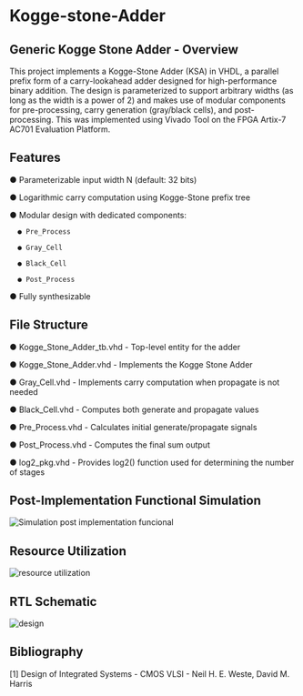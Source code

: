 # Kogge-stone-Adder
## Generic Kogge Stone Adder - Overview
This project implements a Kogge-Stone Adder (KSA) in VHDL, a parallel prefix form of a carry-lookahead adder designed for high-performance binary addition. The design is parameterized to support arbitrary widths (as long as the width is a power of 2) and makes use of modular components for pre-processing, carry generation (gray/black cells), and post-processing.
This was implemented using Vivado Tool on the FPGA Artix-7 AC701 Evaluation Platform.

## Features

● Parameterizable input width N (default: 32 bits)

● Logarithmic carry computation using Kogge-Stone prefix tree

● Modular design with dedicated components:

      ● Pre_Process

      ● Gray_Cell

      ● Black_Cell

      ● Post_Process
   
● Fully synthesizable

## File Structure

● Kogge_Stone_Adder_tb.vhd - Top-level entity for the adder

● Kogge_Stone_Adder.vhd - Implements the Kogge Stone Adder

● Gray_Cell.vhd - Implements carry computation when propagate is not needed

● Black_Cell.vhd - Computes both generate and propagate values

● Pre_Process.vhd - Calculates initial generate/propagate signals

● Post_Process.vhd - Computes the final sum output

● log2_pkg.vhd - Provides log2() function used for determining the number of stages

## Post-Implementation Functional Simulation

![Simulation post implementation funcional](https://github.com/user-attachments/assets/5bab03b6-a337-4870-9f7e-c11f644b59d3)

## Resource Utilization

![resource utilization](https://github.com/user-attachments/assets/5890c03b-f57f-42ec-90ff-dd46df6e3dfd)

## RTL Schematic

![design](https://github.com/user-attachments/assets/0dfc58bf-4b18-4e71-b8bf-dd3bc2e6f11e)

## Bibliography

[1] Design of Integrated Systems - CMOS VLSI - Neil H. E. Weste, David M. Harris
